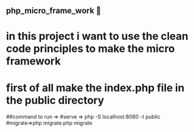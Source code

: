 ## php_micro_frame_work 🐘
in this project i want to use the clean code principles to make the micro framework
====================================================================================
# first of all make the index.php file in the public directory

##command to run =>
#serve => php -S localhost:8080 -t public
#migrate=>php migrate.php migrate

